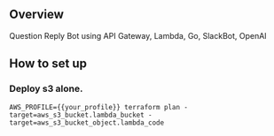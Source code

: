 ## Overview

Question Reply Bot using API Gateway, Lambda, Go, SlackBot, OpenAI

## How to set up

### Deploy s3 alone.

```
AWS_PROFILE={{your_profile}} terraform plan -target=aws_s3_bucket.lambda_bucket -target=aws_s3_bucket_object.lambda_code
```
